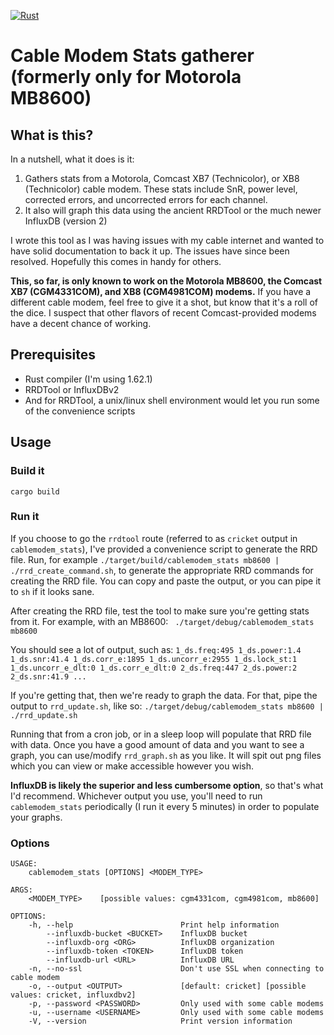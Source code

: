 [![Rust](https://github.com/jdicioccio/cablemodem_stats/actions/workflows/rust.yml/badge.svg)](https://github.com/jdicioccio/cablemodem_stats/actions/workflows/rust.yml)
# Cable Modem Stats gatherer (formerly only for Motorola MB8600)
## What is this?
In a nutshell, what it does is it:

1. Gathers stats from a Motorola, Comcast XB7 (Technicolor), or XB8 (Technicolor) cable modem. These stats include SnR, power level, corrected errors, and uncorrected errors for each channel.
1. It also will graph this data using the ancient RRDTool or the much newer InfluxDB (version 2)

I wrote this tool as I was having issues with my cable internet and wanted to have solid documentation to back it up. The issues have since been resolved. Hopefully this comes in handy for others.

**This, so far, is only known to work on the Motorola MB8600, the Comcast XB7 (CGM4331COM), and XB8 (CGM4981COM) modems.** If you have a different cable modem, feel free to give it a shot, but know that it's a roll of the dice. I suspect that other flavors of recent Comcast-provided modems have a decent chance of working.

## Prerequisites
- Rust compiler (I'm using 1.62.1)
- RRDTool or InfluxDBv2
- And for RRDTool, a unix/linux shell environment would let you run some of the convenience scripts

## Usage
### Build it
`cargo build`
### Run it
If you choose to go the `rrdtool` route (referred to as `cricket` output in `cablemodem_stats`), I've provided a convenience script to generate the RRD file. Run, for example `./target/build/cablemodem_stats mb8600 | ./rrd_create_command.sh`, to generate the appropriate RRD commands for creating the RRD file. You can copy and paste the output, or you can pipe it to `sh` if it looks sane.

After creating the RRD file, test the tool to make sure you're getting stats from it. For example, with an MB8600: ` ./target/debug/cablemodem_stats mb8600`

You should see a lot of output, such as: `1_ds.freq:495 1_ds.power:1.4 1_ds.snr:41.4 1_ds.corr_e:1895 1_ds.uncorr_e:2955 1_ds.lock_st:1 1_ds.uncorr_e_dlt:0 1_ds.corr_e_dlt:0 2_ds.freq:447 2_ds.power:2 2_ds.snr:41.9 ...`

If you're getting that, then we're ready to graph the data. For that, pipe the output to `rrd_update.sh`, like so: `./target/debug/cablemodem_stats mb8600 | ./rrd_update.sh`

Running that from a cron job, or in a sleep loop will populate that RRD file with data. Once you have a good amount of data and you want to see a graph, you can use/modify `rrd_graph.sh` as you like. It will spit out png files which you can view or make accessible however you wish.

**InfluxDB is likely the superior and less cumbersome option**, so that's what I'd recommend. Whichever output you use, you'll need to run `cablemodem_stats` periodically (I run it every 5 minutes) in order to populate your graphs.

### Options
```
USAGE:
    cablemodem_stats [OPTIONS] <MODEM_TYPE>

ARGS:
    <MODEM_TYPE>    [possible values: cgm4331com, cgm4981com, mb8600]

OPTIONS:
    -h, --help                        Print help information
        --influxdb-bucket <BUCKET>    InfluxDB bucket
        --influxdb-org <ORG>          InfluxDB organization
        --influxdb-token <TOKEN>      InfluxDB token
        --influxdb-url <URL>          InfluxDB URL
    -n, --no-ssl                      Don't use SSL when connecting to cable modem
    -o, --output <OUTPUT>             [default: cricket] [possible values: cricket, influxdbv2]
    -p, --password <PASSWORD>         Only used with some cable modems
    -u, --username <USERNAME>         Only used with some cable modems
    -V, --version                     Print version information
```
